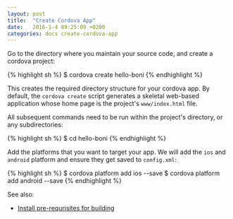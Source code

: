 ```yaml
---
layout: post
title:  "Create Cordova App"
date:   2016-1-4 09:25:09 +0200
categories: docs create-cordova-app
---
```

Go to the directory where you maintain your source code, and create a cordova project:

{% highlight sh %}
$ cordova create hello-boni
{% endhighlight %}

This creates the required directory structure for your cordova app. By default, the `cordova create` script generates a skeletal web-based application whose home page is the project's `www/index.html` file.

All subsequent commands need to be run within the project's directory, or any subdirectories:

{% highlight sh %}
$ cd hello-boni
{% endhighlight %}

Add the platforms that you want to target your app. We will add the `ios` and `android` platform and ensure they get saved to `config.xml`:

{% highlight sh %}
$ cordova platform add ios --save
$ cordova platform add android --save
{% endhighlight %}

See also:

* [Install pre-requrisites for building][install-prerequisits]


[install-prerequisits]: https://cordova.apache.org/docs/en/6.x/guide/cli/index.html#install-pre-requrisites-for-building
